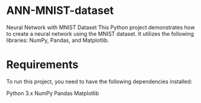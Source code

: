 # ANN-MNIST-dataset
Neural Network with MNIST Dataset This Python project demonstrates how to create a neural network using the MNIST dataset. It utilizes the following libraries: NumPy, Pandas, and Matplotlib.  

# Requirements
To run this project, you need to have the following dependencies installed:

Python 3.x
NumPy
Pandas
Matplotlib
